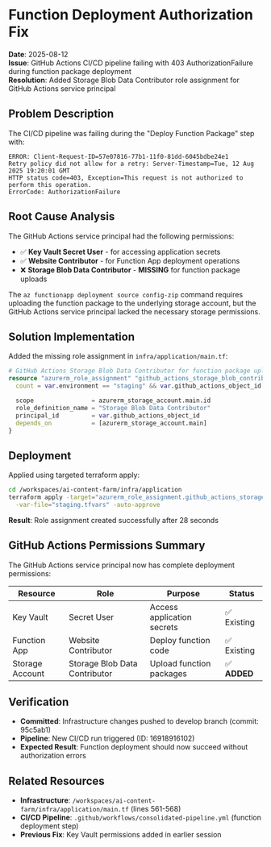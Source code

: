 # Function Deployment Authorization Fix

**Date**: 2025-08-12  
**Issue**: GitHub Actions CI/CD pipeline failing with 403 AuthorizationFailure during function package deployment  
**Resolution**: Added Storage Blob Data Contributor role assignment for GitHub Actions service principal

## Problem Description

The CI/CD pipeline was failing during the "Deploy Function Package" step with:

```
ERROR: Client-Request-ID=57e07816-77b1-11f0-81dd-6045bdbe24e1 
Retry policy did not allow for a retry: Server-Timestamp=Tue, 12 Aug 2025 19:20:01 GMT
HTTP status code=403, Exception=This request is not authorized to perform this operation.
ErrorCode: AuthorizationFailure
```

## Root Cause Analysis

The GitHub Actions service principal had the following permissions:
- ✅ **Key Vault Secret User** - for accessing application secrets  
- ✅ **Website Contributor** - for Function App deployment operations
- ❌ **Storage Blob Data Contributor** - **MISSING** for function package uploads

The `az functionapp deployment source config-zip` command requires uploading the function package to the underlying storage account, but the GitHub Actions service principal lacked the necessary storage permissions.

## Solution Implementation

Added the missing role assignment in `infra/application/main.tf`:

```terraform
# GitHub Actions Storage Blob Data Contributor for function package uploads (staging only)
resource "azurerm_role_assignment" "github_actions_storage_blob_contributor" {
  count = var.environment == "staging" && var.github_actions_object_id != "" ? 1 : 0

  scope                = azurerm_storage_account.main.id
  role_definition_name = "Storage Blob Data Contributor"
  principal_id         = var.github_actions_object_id
  depends_on           = [azurerm_storage_account.main]
}
```

## Deployment

Applied using targeted terraform apply:

```bash
cd /workspaces/ai-content-farm/infra/application
terraform apply -target="azurerm_role_assignment.github_actions_storage_blob_contributor" \
  -var-file="staging.tfvars" -auto-approve
```

**Result**: Role assignment created successfully after 28 seconds

## GitHub Actions Permissions Summary

The GitHub Actions service principal now has complete deployment permissions:

| Resource | Role | Purpose | Status |
|----------|------|---------|--------|
| Key Vault | Secret User | Access application secrets | ✅ Existing |
| Function App | Website Contributor | Deploy function code | ✅ Existing |  
| Storage Account | Storage Blob Data Contributor | Upload function packages | ✅ **ADDED** |

## Verification

- **Committed**: Infrastructure changes pushed to develop branch (commit: 95c5ab1)
- **Pipeline**: New CI/CD run triggered (ID: 16918916102)
- **Expected Result**: Function deployment should now succeed without authorization errors

## Related Resources

- **Infrastructure**: `/workspaces/ai-content-farm/infra/application/main.tf` (lines 561-568)
- **CI/CD Pipeline**: `.github/workflows/consolidated-pipeline.yml` (function deployment step)
- **Previous Fix**: Key Vault permissions added in earlier session
